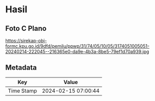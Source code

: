 # Hasil

## Foto C Plano

https://sirekap-obj-formc.kpu.go.id/9dfd/pemilu/ppwp/31/74/05/10/05/3174051005051-20240214-222045--216365e0-da9e-4b3a-8be5-79ef1d70a939.jpg


## Metadata

| Key        | Value               |
| ---------- | ------------------- |
| Time Stamp | 2024-02-15 07:00:44 |



